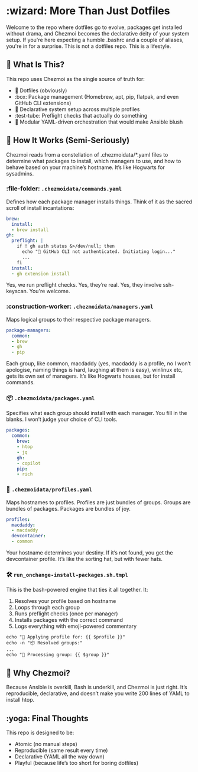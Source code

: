 # :wizard: More Than Just Dotfiles

Welcome to the repo where dotfiles go to evolve, packages get installed without drama, and Chezmoi becomes the declarative deity of your system setup. If you're here expecting a humble .bashrc and a couple of aliases, you're in for a surprise. This is not a dotfiles repo. This is a lifestyle.

## :rocket: What Is This?

This repo uses Chezmoi as the single source of truth for:

- :open_file_folder: Dotfiles (obviously)
- :box: Package management (Homebrew, apt, pip, flatpak, and even GitHub CLI extensions)
- :brain: Declarative system setup across multiple profiles
- :test-tube: Preflight checks that actually do something
- :thread: Modular YAML-driven orchestration that would make Ansible blush

## :jigsaw: How It Works (Semi-Seriously)

Chezmoi reads from a constellation of .chezmoidata/*.yaml files to determine what packages to install, which managers to use, and how to behave based on your machine’s hostname. It’s like Hogwarts for sysadmins.

### :file-folder: `.chezmoidata/commands.yaml`

Defines how each package manager installs things. Think of it as the sacred scroll of install incantations:
```yaml
brew:
  install:
  - brew install
gh:
  preflight: |
    if ! gh auth status &>/dev/null; then
      echo "🔐 GitHub CLI not authenticated. Initiating login..."
      ...
    fi
  install:
  - gh extension install
```
Yes, we run preflight checks. Yes, they’re real. Yes, they involve ssh-keyscan. You're welcome.

### :construction-worker: `.chezmoidata/managers.yaml`

Maps logical groups to their respective package managers.
```yaml
package-managers:
  common:
  - brew
  - gh
  - pip
```
Each group, like common, macdaddy (yes, macdaddy is a profile, no I won’t apologise, naming things is hard, laughing at them is easy), winlinux etc, gets its own set of managers. It’s like Hogwarts houses, but for install commands.

### :package: `.chezmoidata/packages.yaml`

Specifies what each group should install with each manager. You fill in the blanks. I won’t judge your choice of CLI tools.
```yaml
packages:
  common:
    brew:
    - htop
    - jq
    gh:
    - copilot
    pip:
    - rich
```
### :dna: `.chezmoidata/profiles.yaml`

Maps hostnames to profiles. Profiles are just bundles of groups. Groups are bundles of packages. Packages are bundles of joy.
```yaml
profiles:
  macdaddy:
  - macdaddy
  devcontainer:
  - common
```
Your hostname determines your destiny. If it’s not found, you get the devcontainer profile. It’s like the sorting hat, but with fewer hats.

### :hammer_and_wrench: `run_onchange-install-packages.sh.tmpl`

This is the bash-powered engine that ties it all together. It:

1. Resolves your profile based on hostname
2. Loops through each group
3. Runs preflight checks (once per manager)
4. Installs packages with the correct command
5. Logs everything with emoji-powered commentary

```shell
echo "🚀 Applying profile for: {{ $profile }}"
echo -n "📦 Resolved groups:"
...
echo "🔧 Processing group: {{ $group }}"
```

## :thinking: Why Chezmoi?

Because Ansible is overkill, Bash is underkill, and Chezmoi is just right. It’s reproducible, declarative, and doesn’t make you write 200 lines of YAML to install htop.

## :yoga: Final Thoughts

This repo is designed to be:

- Atomic (no manual steps)
- Reproducible (same result every time)
- Declarative (YAML all the way down)
- Playful (because life’s too short for boring dotfiles)
